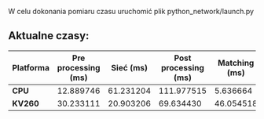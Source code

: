 W celu dokonania pomiaru czasu uruchomić plik python_network/launch.py

## Aktualne czasy:
| Platforma | Pre processing (ms)  | Sieć (ms)  | Post processing (ms)  | Matching (ms) | All (ms)   | Matches |
| --------- | --------- | --------- | ---------- | ------------- | ---------- | ------------ |
| **CPU**   | 12.889746 | 61.231204 | 111.977515 | 5.636664      | 191.735129 | 166.690566   |
| **KV260** | 30.233111 | 20.903206 | 69.634430  | 46.054518     | 166.825265 | 151.094340   |

